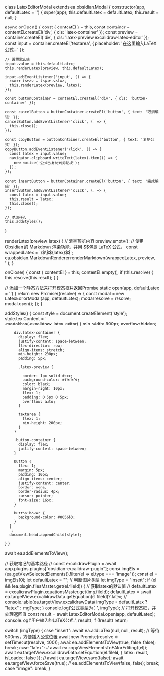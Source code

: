 
class LatexEditorModal extends ea.obsidian.Modal {
  constructor(app, defaultLatex = '') {
    super(app);
    this.defaultLatex = defaultLatex;
    this.result = null;
  }

  async onOpen() {
    const { contentEl } = this;
    const container = contentEl.createEl('div', { cls: 'latex-container' });
    const preview = container.createEl('div', { cls: 'latex-preview excalidraw-latex-editor' });
    const input = container.createEl('textarea', { placeholder: '在这里输入LaTeX公式...' });

    // 设置默认值
    input.value = this.defaultLatex;
    this.renderLatex(preview, this.defaultLatex);

    input.addEventListener('input', () => {
      const latex = input.value;
      this.renderLatex(preview, latex);
    });

    const buttonContainer = contentEl.createEl('div', { cls: 'button-container' });

    const cancelButton = buttonContainer.createEl('button', { text: '取消编辑' });
    cancelButton.addEventListener('click', () => {
      this.close();
    });

    const copyButton = buttonContainer.createEl('button', { text: '复制公式' });
    copyButton.addEventListener('click', () => {
      const latex = input.value;
      navigator.clipboard.writeText(latex).then(() => {
        new Notice('公式已复制到剪贴板');
      });
    });

    const insertButton = buttonContainer.createEl('button', { text: '完成编辑' });
    insertButton.addEventListener('click', () => {
      const latex = input.value;
      this.result = latex;
      this.close();
    });

    // 添加样式
    this.addStyles();
  }

  renderLatex(preview, latex) {
    // 清空预览内容
    preview.empty();
    // 使用 Obsidian 的 Markdown 渲染功能，并用 $$包裹 LaTeX 公式，
    const wrappedLatex = `\$\$${latex}\$\$`;
    ea.obsidian.MarkdownRenderer.renderMarkdown(wrappedLatex, preview, '');
  }

  onClose() {
    const { contentEl } = this;
    contentEl.empty();
    if (this.resolve) {
      this.resolve(this.result);
    }
  }

  // 添加一个静态方法来打开模态框并返回Promise
  static open(app, defaultLatex = '') {
    return new Promise((resolve) => {
      const modal = new LatexEditorModal(app, defaultLatex);
      modal.resolve = resolve;
      modal.open();
    });
  }

  addStyles() {
      const style = document.createElement('style');
      style.textContent = `    
      .modal:has(.excalidraw-latex-editor) {
        min-width: 800px;
        overflow: hidden;

        div.latex-container {
          display: flex;
          justify-content: space-between;
          flex-direction: row;
          align-items: stretch;
          min-height: 200px;
          padding: 5px;

          .latex-preview {

            border: 1px solid #ccc;
            background-color: #f9f9f9;
            color: black;
            margin-right: 10px;
            flex: 1;
            padding: 0 5px 0 5px;
            overflow: auto;
          }

          textarea {
            flex: 1;
            min-height: 200px;
          }
        }

        .button-container {
          display: flex;
          justify-content: space-between;
        }

        button {
          flex: 1;
          margin: 5px;
          padding: 10px;
          align-items: center;
          justify-content: center;
          border: none;
          border-radius: 4px;
          cursor: pointer;
          font-size: 16px;
        }

        button:hover {
          background-color: #0056b3;
        }
      }
      `;
      document.head.appendChild(style);
  }
}


await ea.addElementsToView();

// 获取笔记的基本路径
// const excalidrawPlugin = await app.plugins.plugins["obsidian-excalidraw-plugin"];
const imgEls = (ea.getViewSelectedElements().filter(el => el.type === "image"));
const el = imgEls[0];
let defaultLatex = "";
// 判断图片类型
let imgType = "insert";
if (el && !ea.plugin.filesMaster.get(el.fileId)) {
  // 获取latex的默认值
  // defaultLatex = excalidrawPlugin.equationsMaster.get(img.fileId);
  defaultLatex = await ea.targetView.excalidrawData.getEquation(el.fileId)?.latex;
  // console.table(ea.targetView.excalidrawData)
  imgType = defaultLatex ? "latex" : imgType;
}
console.log('公式类型为：', imgType);
// 打开模态框，并处理返回值
const result = await LatexEditorModal.open(app, defaultLatex);
console.log('用户输入的LaTeX公式:', result);
if (!result) return;

switch (imgType) {
  case "insert":
    await ea.addLaTex(null, null, result);
    // 等待500ms，方便插入公式位置
    await new Promise(resolve => setTimeout(resolve, 400));
    await ea.addElementsToView(true, false, false);
    break;
  case "latex":
    // await ea.copyViewElementsToEAforEditing([el]);
    await ea.targetView.excalidrawData.setEquation(el.fileId, {
      latex: result,
      isLoaded: false
    });
    // await ea.targetView.save(false);
    await ea.targetView.forceSave(true);
    // ea.addElementsToView(false, false);
    break;
  case "image":
    break;
}

